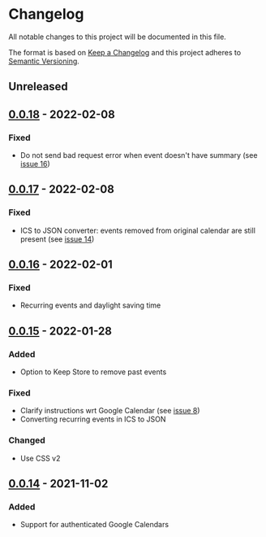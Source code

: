 # Changelog

All notable changes to this project will be documented in this file.

The format is based on [Keep a Changelog](http://keepachangelog.com/en/1.0.0/)
and this project adheres to [Semantic Versioning](http://semver.org/spec/v2.0.0.html).

## Unreleased

## [0.0.18] - 2022-02-08

### Fixed
- Do not send bad request error when event doesn't have summary (see [issue 16](https://github.com/KNowledgeOnWebScale/solid-calendar-store/issues/16))

## [0.0.17] - 2022-02-08

### Fixed
- ICS to JSON converter: events removed from original calendar are still present (see [issue 14](https://github.com/KNowledgeOnWebScale/solid-calendar-store/issues/14))

## [0.0.16] - 2022-02-01

### Fixed
- Recurring events and daylight saving time

## [0.0.15] - 2022-01-28

### Added
- Option to Keep Store to remove past events

### Fixed
- Clarify instructions wrt Google Calendar (see [issue 8](https://github.com/KNowledgeOnWebScale/solid-calendar-store/issues/8))
- Converting recurring events in ICS to JSON

### Changed
- Use CSS v2

## [0.0.14] - 2021-11-02

### Added
- Support for authenticated Google Calendars


[0.0.18]: https://github.com/KNowledgeOnWebScale/solid-calendar-store/compare/v0.0.17...v0.0.18
[0.0.17]: https://github.com/KNowledgeOnWebScale/solid-calendar-store/compare/v0.0.16...v0.0.17
[0.0.16]: https://github.com/KNowledgeOnWebScale/solid-calendar-store/compare/v0.0.15...v0.0.16
[0.0.15]: https://github.com/KNowledgeOnWebScale/solid-calendar-store/compare/v0.0.14...v0.0.15
[0.0.14]: https://github.com/KNowledgeOnWebScale/solid-calendar-store/compare/v0.0.5...v0.0.14